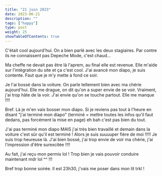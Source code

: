 ```yaml
---
title: "21 juin 2023"
date: 2023-06-21
description: ""
tags: ["happy"]
type: post
weight: 25
showTableOfContents: true
---
```


C'était cool aujourd'hui. On a bien parlé avec les deux stagiaires. Par contre ils ne connaissent pas Depeche Mode, c'est chaud...

Ma cheffe ne devait pas être là l'aprem, au final elle est revenue. Elle m'aide sur l'intégration du site et ça c'est cool. J'ai avancé mon diapo, je suis contente. Faut que je m'y mette à fond ce soir.

Je l'ai bossé dans la voiture. On parle tellement bien avec ma chérie aujourd'hui. Elle me drague, on dit qu'on a super envie de se voir. Vraiment, j'ai trop hâte de la voir. J'ai envie qu'on se touche partout. Elle me manque !!!!

Bref. Là je m'en vais bosser mon diapo. Si je reviens pas tout à l'heure en disant "j'ai terminé mon diapo" (terminé = mettre toutes les infos qu'il faut dedans, pas forcément la mise en page) eh bah c'est pas bien du tout.

J'ai pas terminé mon diapo MAIS j'ai très bien travaillé et demain dans la voiture c'est sûr qu'il est terminé ! Alors je suis suuuuper fière de moi !!!!! Je suis trop heureuse là. J'ai bien bossé, j'ai trop envie de voir ma chérie, j'ai l'impression d'être surexcitée !!!!

Au fait, j'ai reçu mon permis lol ! Trop bien je vais pouvoir conduire maintenant mdr lol ^^ !!!

Bref trop bonne soirée. Il est 23h30, j'vais me poser dans mon lit trkl !
